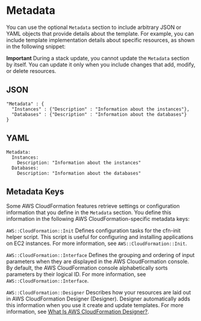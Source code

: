 # Metadata<a name="metadata-section-structure"></a>

You can use the optional `Metadata` section to include arbitrary JSON or YAML objects that provide details about the template\. For example, you can include template implementation details about specific resources, as shown in the following snippet:

**Important**
During a stack update, you cannot update the `Metadata` section by itself\. You can update it only when you include changes that add, modify, or delete resources\.

## JSON<a name="metadata-section-structure-example.json"></a>

```
"Metadata" : {
  "Instances" : {"Description" : "Information about the instances"},
  "Databases" : {"Description" : "Information about the databases"}
}
```

## YAML<a name="metadata-section-structure-example.yaml"></a>

```
Metadata:
  Instances:
    Description: "Information about the instances"
  Databases:
    Description: "Information about the databases"
```

## Metadata Keys<a name="metadata-section-structure-keys"></a>

Some AWS CloudFormation features retrieve settings or configuration information that you define in the `Metadata` section\. You define this information in the following AWS CloudFormation\-specific metadata keys:

`AWS::CloudFormation::Init`
Defines configuration tasks for the cfn\-init helper script\. This script is useful for configuring and installing applications on EC2 instances\. For more information, see `AWS::CloudFormation::Init`\.

`AWS::CloudFormation::Interface`
Defines the grouping and ordering of input parameters when they are displayed in the AWS CloudFormation console\. By default, the AWS CloudFormation console alphabetically sorts parameters by their logical ID\. For more information, see `AWS::CloudFormation::Interface`\.

`AWS::CloudFormation::Designer`
Describes how your resources are laid out in AWS CloudFormation Designer \(Designer\)\. Designer automatically adds this information when you use it create and update templates\. For more information, see [What Is AWS CloudFormation Designer?](working-with-templates-cfn-designer.md)\.
